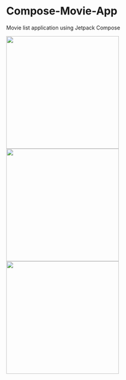 # Compose-Movie-App
Movie list application using Jetpack Compose



<img src="https://user-images.githubusercontent.com/30828060/205475335-ef28dfb5-a3c4-471d-9b4f-349b27e214bc.png" width="300"  /> <img src="https://user-images.githubusercontent.com/30828060/205475341-af3f6d76-e18f-498f-bc9f-1ba5484f856e.png" width="300"  /> <img src="https://user-images.githubusercontent.com/30828060/205475342-c9b17a33-f9cb-4789-9e10-46aa07ab3b1e.png" width="300"  />

